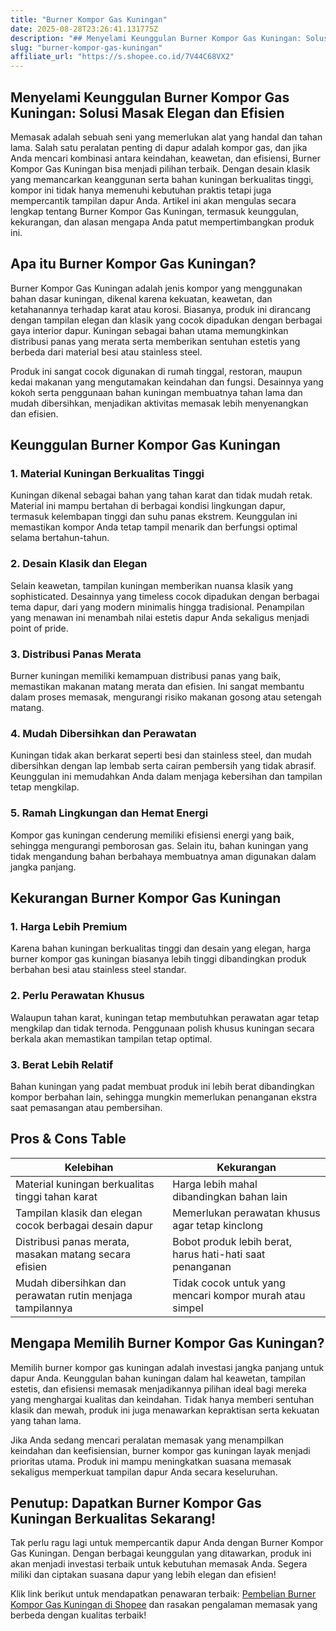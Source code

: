 ```yaml
---
title: "Burner Kompor Gas Kuningan"
date: 2025-08-28T23:26:41.131775Z
description: "## Menyelami Keunggulan Burner Kompor Gas Kuningan: Solusi Masak Elegan dan Efisien..."
slug: "burner-kompor-gas-kuningan"
affiliate_url: "https://s.shopee.co.id/7V44C68VX2"
---
```

## Menyelami Keunggulan Burner Kompor Gas Kuningan: Solusi Masak Elegan dan Efisien

Memasak adalah sebuah seni yang memerlukan alat yang handal dan tahan lama. Salah satu peralatan penting di dapur adalah kompor gas, dan jika Anda mencari kombinasi antara keindahan, keawetan, dan efisiensi, Burner Kompor Gas Kuningan bisa menjadi pilihan terbaik. Dengan desain klasik yang memancarkan keanggunan serta bahan kuningan berkualitas tinggi, kompor ini tidak hanya memenuhi kebutuhan praktis tetapi juga mempercantik tampilan dapur Anda. Artikel ini akan mengulas secara lengkap tentang Burner Kompor Gas Kuningan, termasuk keunggulan, kekurangan, dan alasan mengapa Anda patut mempertimbangkan produk ini.

## Apa itu Burner Kompor Gas Kuningan?

Burner Kompor Gas Kuningan adalah jenis kompor yang menggunakan bahan dasar kuningan, dikenal karena kekuatan, keawetan, dan ketahanannya terhadap karat atau korosi. Biasanya, produk ini dirancang dengan tampilan elegan dan klasik yang cocok dipadukan dengan berbagai gaya interior dapur. Kuningan sebagai bahan utama memungkinkan distribusi panas yang merata serta memberikan sentuhan estetis yang berbeda dari material besi atau stainless steel.

Produk ini sangat cocok digunakan di rumah tinggal, restoran, maupun kedai makanan yang mengutamakan keindahan dan fungsi. Desainnya yang kokoh serta penggunaan bahan kuningan membuatnya tahan lama dan mudah dibersihkan, menjadikan aktivitas memasak lebih menyenangkan dan efisien.

## Keunggulan Burner Kompor Gas Kuningan

### 1. Material Kuningan Berkualitas Tinggi

Kuningan dikenal sebagai bahan yang tahan karat dan tidak mudah retak. Material ini mampu bertahan di berbagai kondisi lingkungan dapur, termasuk kelembapan tinggi dan suhu panas ekstrem. Keunggulan ini memastikan kompor Anda tetap tampil menarik dan berfungsi optimal selama bertahun-tahun.

### 2. Desain Klasik dan Elegan

Selain keawetan, tampilan kuningan memberikan nuansa klasik yang sophisticated. Desainnya yang timeless cocok dipadukan dengan berbagai tema dapur, dari yang modern minimalis hingga tradisional. Penampilan yang menawan ini menambah nilai estetis dapur Anda sekaligus menjadi point of pride.

### 3. Distribusi Panas Merata

Burner kuningan memiliki kemampuan distribusi panas yang baik, memastikan makanan matang merata dan efisien. Ini sangat membantu dalam proses memasak, mengurangi risiko makanan gosong atau setengah matang.

### 4. Mudah Dibersihkan dan Perawatan

Kuningan tidak akan berkarat seperti besi dan stainless steel, dan mudah dibersihkan dengan lap lembab serta cairan pembersih yang tidak abrasif. Keunggulan ini memudahkan Anda dalam menjaga kebersihan dan tampilan tetap mengkilap.

### 5. Ramah Lingkungan dan Hemat Energi

Kompor gas kuningan cenderung memiliki efisiensi energi yang baik, sehingga mengurangi pemborosan gas. Selain itu, bahan kuningan yang tidak mengandung bahan berbahaya membuatnya aman digunakan dalam jangka panjang.

## Kekurangan Burner Kompor Gas Kuningan

### 1. Harga Lebih Premium

Karena bahan kuningan berkualitas tinggi dan desain yang elegan, harga burner kompor gas kuningan biasanya lebih tinggi dibandingkan produk berbahan besi atau stainless steel standar.

### 2. Perlu Perawatan Khusus

Walaupun tahan karat, kuningan tetap membutuhkan perawatan agar tetap mengkilap dan tidak ternoda. Penggunaan polish khusus kuningan secara berkala akan memastikan tampilan tetap optimal.

### 3. Berat Lebih Relatif

Bahan kuningan yang padat membuat produk ini lebih berat dibandingkan kompor berbahan lain, sehingga mungkin memerlukan penanganan ekstra saat pemasangan atau pembersihan.

## Pros & Cons Table

| Kelebihan | Kekurangan |
|------------|------------|
| Material kuningan berkualitas tinggi tahan karat | Harga lebih mahal dibandingkan bahan lain |
| Tampilan klasik dan elegan cocok berbagai desain dapur | Memerlukan perawatan khusus agar tetap kinclong |
| Distribusi panas merata, masakan matang secara efisien | Bobot produk lebih berat, harus hati-hati saat penanganan |
| Mudah dibersihkan dan perawatan rutin menjaga tampilannya | Tidak cocok untuk yang mencari kompor murah atau simpel |

## Mengapa Memilih Burner Kompor Gas Kuningan?

Memilih burner kompor gas kuningan adalah investasi jangka panjang untuk dapur Anda. Keunggulan bahan kuningan dalam hal keawetan, tampilan estetis, dan efisiensi memasak menjadikannya pilihan ideal bagi mereka yang menghargai kualitas dan keindahan. Tidak hanya memberi sentuhan klasik dan mewah, produk ini juga menawarkan kepraktisan serta kekuatan yang tahan lama.

Jika Anda sedang mencari peralatan memasak yang menampilkan keindahan dan keefisiensian, burner kompor gas kuningan layak menjadi prioritas utama. Produk ini mampu meningkatkan suasana memasak sekaligus memperkuat tampilan dapur Anda secara keseluruhan.

## Penutup: Dapatkan Burner Kompor Gas Kuningan Berkualitas Sekarang!

Tak perlu ragu lagi untuk mempercantik dapur Anda dengan Burner Kompor Gas Kuningan. Dengan berbagai keunggulan yang ditawarkan, produk ini akan menjadi investasi terbaik untuk kebutuhan memasak Anda. Segera miliki dan ciptakan suasana dapur yang lebih elegan dan efisien!

Klik link berikut untuk mendapatkan penawaran terbaik: [Pembelian Burner Kompor Gas Kuningan di Shopee](https://s.shopee.co.id/7V44C68VX2) dan rasakan pengalaman memasak yang berbeda dengan kualitas terbaik!